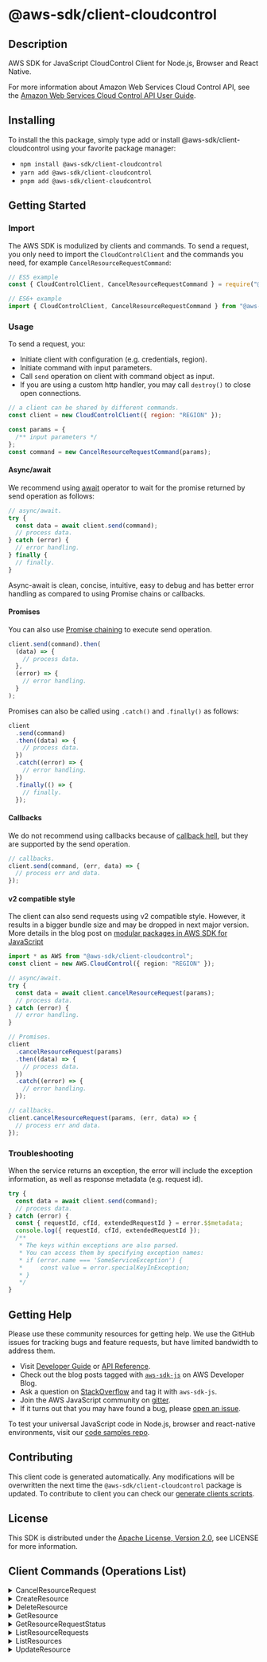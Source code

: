 <!-- generated file, do not edit directly -->

# @aws-sdk/client-cloudcontrol

## Description

AWS SDK for JavaScript CloudControl Client for Node.js, Browser and React Native.

<p>For more information about Amazon Web Services Cloud Control API, see the <a href="https://docs.aws.amazon.com/cloudcontrolapi/latest/userguide/what-is-cloudcontrolapi.html">Amazon Web Services Cloud Control API User
Guide</a>.</p>

## Installing

To install the this package, simply type add or install @aws-sdk/client-cloudcontrol
using your favorite package manager:

- `npm install @aws-sdk/client-cloudcontrol`
- `yarn add @aws-sdk/client-cloudcontrol`
- `pnpm add @aws-sdk/client-cloudcontrol`

## Getting Started

### Import

The AWS SDK is modulized by clients and commands.
To send a request, you only need to import the `CloudControlClient` and
the commands you need, for example `CancelResourceRequestCommand`:

```js
// ES5 example
const { CloudControlClient, CancelResourceRequestCommand } = require("@aws-sdk/client-cloudcontrol");
```

```ts
// ES6+ example
import { CloudControlClient, CancelResourceRequestCommand } from "@aws-sdk/client-cloudcontrol";
```

### Usage

To send a request, you:

- Initiate client with configuration (e.g. credentials, region).
- Initiate command with input parameters.
- Call `send` operation on client with command object as input.
- If you are using a custom http handler, you may call `destroy()` to close open connections.

```js
// a client can be shared by different commands.
const client = new CloudControlClient({ region: "REGION" });

const params = {
  /** input parameters */
};
const command = new CancelResourceRequestCommand(params);
```

#### Async/await

We recommend using [await](https://developer.mozilla.org/en-US/docs/Web/JavaScript/Reference/Operators/await)
operator to wait for the promise returned by send operation as follows:

```js
// async/await.
try {
  const data = await client.send(command);
  // process data.
} catch (error) {
  // error handling.
} finally {
  // finally.
}
```

Async-await is clean, concise, intuitive, easy to debug and has better error handling
as compared to using Promise chains or callbacks.

#### Promises

You can also use [Promise chaining](https://developer.mozilla.org/en-US/docs/Web/JavaScript/Guide/Using_promises#chaining)
to execute send operation.

```js
client.send(command).then(
  (data) => {
    // process data.
  },
  (error) => {
    // error handling.
  }
);
```

Promises can also be called using `.catch()` and `.finally()` as follows:

```js
client
  .send(command)
  .then((data) => {
    // process data.
  })
  .catch((error) => {
    // error handling.
  })
  .finally(() => {
    // finally.
  });
```

#### Callbacks

We do not recommend using callbacks because of [callback hell](http://callbackhell.com/),
but they are supported by the send operation.

```js
// callbacks.
client.send(command, (err, data) => {
  // process err and data.
});
```

#### v2 compatible style

The client can also send requests using v2 compatible style.
However, it results in a bigger bundle size and may be dropped in next major version. More details in the blog post
on [modular packages in AWS SDK for JavaScript](https://aws.amazon.com/blogs/developer/modular-packages-in-aws-sdk-for-javascript/)

```ts
import * as AWS from "@aws-sdk/client-cloudcontrol";
const client = new AWS.CloudControl({ region: "REGION" });

// async/await.
try {
  const data = await client.cancelResourceRequest(params);
  // process data.
} catch (error) {
  // error handling.
}

// Promises.
client
  .cancelResourceRequest(params)
  .then((data) => {
    // process data.
  })
  .catch((error) => {
    // error handling.
  });

// callbacks.
client.cancelResourceRequest(params, (err, data) => {
  // process err and data.
});
```

### Troubleshooting

When the service returns an exception, the error will include the exception information,
as well as response metadata (e.g. request id).

```js
try {
  const data = await client.send(command);
  // process data.
} catch (error) {
  const { requestId, cfId, extendedRequestId } = error.$$metadata;
  console.log({ requestId, cfId, extendedRequestId });
  /**
   * The keys within exceptions are also parsed.
   * You can access them by specifying exception names:
   * if (error.name === 'SomeServiceException') {
   *     const value = error.specialKeyInException;
   * }
   */
}
```

## Getting Help

Please use these community resources for getting help.
We use the GitHub issues for tracking bugs and feature requests, but have limited bandwidth to address them.

- Visit [Developer Guide](https://docs.aws.amazon.com/sdk-for-javascript/v3/developer-guide/welcome.html)
  or [API Reference](https://docs.aws.amazon.com/AWSJavaScriptSDK/v3/latest/index.html).
- Check out the blog posts tagged with [`aws-sdk-js`](https://aws.amazon.com/blogs/developer/tag/aws-sdk-js/)
  on AWS Developer Blog.
- Ask a question on [StackOverflow](https://stackoverflow.com/questions/tagged/aws-sdk-js) and tag it with `aws-sdk-js`.
- Join the AWS JavaScript community on [gitter](https://gitter.im/aws/aws-sdk-js-v3).
- If it turns out that you may have found a bug, please [open an issue](https://github.com/aws/aws-sdk-js-v3/issues/new/choose).

To test your universal JavaScript code in Node.js, browser and react-native environments,
visit our [code samples repo](https://github.com/aws-samples/aws-sdk-js-tests).

## Contributing

This client code is generated automatically. Any modifications will be overwritten the next time the `@aws-sdk/client-cloudcontrol` package is updated.
To contribute to client you can check our [generate clients scripts](https://github.com/aws/aws-sdk-js-v3/tree/main/scripts/generate-clients).

## License

This SDK is distributed under the
[Apache License, Version 2.0](http://www.apache.org/licenses/LICENSE-2.0),
see LICENSE for more information.

## Client Commands (Operations List)

<details>
<summary>
CancelResourceRequest
</summary>

[Command API Reference](https://docs.aws.amazon.com/AWSJavaScriptSDK/v3/latest/clients/client-cloudcontrol/classes/cancelresourcerequestcommand.html) / [Input](https://docs.aws.amazon.com/AWSJavaScriptSDK/v3/latest/clients/client-cloudcontrol/interfaces/cancelresourcerequestcommandinput.html) / [Output](https://docs.aws.amazon.com/AWSJavaScriptSDK/v3/latest/clients/client-cloudcontrol/interfaces/cancelresourcerequestcommandoutput.html)

</details>
<details>
<summary>
CreateResource
</summary>

[Command API Reference](https://docs.aws.amazon.com/AWSJavaScriptSDK/v3/latest/clients/client-cloudcontrol/classes/createresourcecommand.html) / [Input](https://docs.aws.amazon.com/AWSJavaScriptSDK/v3/latest/clients/client-cloudcontrol/interfaces/createresourcecommandinput.html) / [Output](https://docs.aws.amazon.com/AWSJavaScriptSDK/v3/latest/clients/client-cloudcontrol/interfaces/createresourcecommandoutput.html)

</details>
<details>
<summary>
DeleteResource
</summary>

[Command API Reference](https://docs.aws.amazon.com/AWSJavaScriptSDK/v3/latest/clients/client-cloudcontrol/classes/deleteresourcecommand.html) / [Input](https://docs.aws.amazon.com/AWSJavaScriptSDK/v3/latest/clients/client-cloudcontrol/interfaces/deleteresourcecommandinput.html) / [Output](https://docs.aws.amazon.com/AWSJavaScriptSDK/v3/latest/clients/client-cloudcontrol/interfaces/deleteresourcecommandoutput.html)

</details>
<details>
<summary>
GetResource
</summary>

[Command API Reference](https://docs.aws.amazon.com/AWSJavaScriptSDK/v3/latest/clients/client-cloudcontrol/classes/getresourcecommand.html) / [Input](https://docs.aws.amazon.com/AWSJavaScriptSDK/v3/latest/clients/client-cloudcontrol/interfaces/getresourcecommandinput.html) / [Output](https://docs.aws.amazon.com/AWSJavaScriptSDK/v3/latest/clients/client-cloudcontrol/interfaces/getresourcecommandoutput.html)

</details>
<details>
<summary>
GetResourceRequestStatus
</summary>

[Command API Reference](https://docs.aws.amazon.com/AWSJavaScriptSDK/v3/latest/clients/client-cloudcontrol/classes/getresourcerequeststatuscommand.html) / [Input](https://docs.aws.amazon.com/AWSJavaScriptSDK/v3/latest/clients/client-cloudcontrol/interfaces/getresourcerequeststatuscommandinput.html) / [Output](https://docs.aws.amazon.com/AWSJavaScriptSDK/v3/latest/clients/client-cloudcontrol/interfaces/getresourcerequeststatuscommandoutput.html)

</details>
<details>
<summary>
ListResourceRequests
</summary>

[Command API Reference](https://docs.aws.amazon.com/AWSJavaScriptSDK/v3/latest/clients/client-cloudcontrol/classes/listresourcerequestscommand.html) / [Input](https://docs.aws.amazon.com/AWSJavaScriptSDK/v3/latest/clients/client-cloudcontrol/interfaces/listresourcerequestscommandinput.html) / [Output](https://docs.aws.amazon.com/AWSJavaScriptSDK/v3/latest/clients/client-cloudcontrol/interfaces/listresourcerequestscommandoutput.html)

</details>
<details>
<summary>
ListResources
</summary>

[Command API Reference](https://docs.aws.amazon.com/AWSJavaScriptSDK/v3/latest/clients/client-cloudcontrol/classes/listresourcescommand.html) / [Input](https://docs.aws.amazon.com/AWSJavaScriptSDK/v3/latest/clients/client-cloudcontrol/interfaces/listresourcescommandinput.html) / [Output](https://docs.aws.amazon.com/AWSJavaScriptSDK/v3/latest/clients/client-cloudcontrol/interfaces/listresourcescommandoutput.html)

</details>
<details>
<summary>
UpdateResource
</summary>

[Command API Reference](https://docs.aws.amazon.com/AWSJavaScriptSDK/v3/latest/clients/client-cloudcontrol/classes/updateresourcecommand.html) / [Input](https://docs.aws.amazon.com/AWSJavaScriptSDK/v3/latest/clients/client-cloudcontrol/interfaces/updateresourcecommandinput.html) / [Output](https://docs.aws.amazon.com/AWSJavaScriptSDK/v3/latest/clients/client-cloudcontrol/interfaces/updateresourcecommandoutput.html)

</details>
